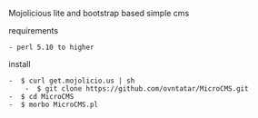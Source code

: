 
Mojolicious lite and bootstrap based simple cms
  
  requirements
  
    - perl 5.10 to higher
  
  install
  
	-  $ curl get.mojolicio.us | sh
    	-  $ git clone https://github.com/ovntatar/MicroCMS.git
	-  $ cd MicroCMS
	-  $ morbo MicroCMS.pl
